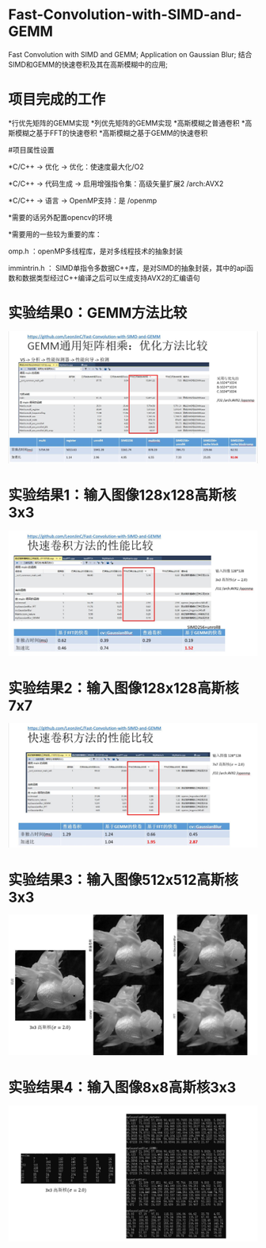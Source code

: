 # Fast-Convolution-with-SIMD-and-GEMM
Fast Convolution with SIMD and GEMM; 
Application on Gaussian Blur;
结合SIMD和GEMM的快速卷积及其在高斯模糊中的应用;

# 项目完成的工作
*行优先矩阵的GEMM实现
*列优先矩阵的GEMM实现
*高斯模糊之普通卷积
*高斯模糊之基于FFT的快速卷积
*高斯模糊之基于GEMM的快速卷积


#项目属性设置

*C/C++ -> 优化 -> 优化：使速度最大化/O2

*C/C++ -> 代码生成 -> 启用增强指令集：高级矢量扩展2 /arch:AVX2

*C/C++ -> 语言 -> OpenMP支持：是 /openmp

*需要的话另外配置opencv的环境

*需要用的一些较为重要的库：

omp.h ：openMP多线程库，是对多线程技术的抽象封装

immintrin.h ： SIMD单指令多数据C++库，是对SIMD的抽象封装，其中的api函数和数据类型经过C++编译之后可以生成支持AVX2的汇编语句


# 实验结果0：GEMM方法比较
![实验结果0](https://github.com/LeonJinC/Fast-Convolution-with-SIMD-and-GEMM/blob/main/RESULTS0GEMM.jpg)

# 实验结果1：输入图像128x128高斯核3x3
![实验结果1](https://github.com/LeonJinC/Fast-Convolution-with-SIMD-and-GEMM/blob/main/RESULTS1Fast_Convolution3.jpg)

# 实验结果2：输入图像128x128高斯核7x7
![实验结果2](https://github.com/LeonJinC/Fast-Convolution-with-SIMD-and-GEMM/blob/main/RESULTS2Fast_Convolution7.jpg)

# 实验结果3：输入图像512x512高斯核3x3
![实验结果3](https://github.com/LeonJinC/Fast-Convolution-with-SIMD-and-GEMM/blob/main/RESULTS3Image.jpg)

# 实验结果4：输入图像8x8高斯核3x3
![实验结果4](https://github.com/LeonJinC/Fast-Convolution-with-SIMD-and-GEMM/blob/main/RESULTS4Matrix.jpg)



